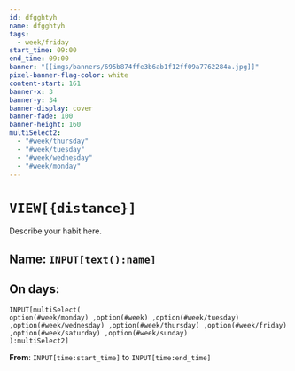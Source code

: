 ```yaml
---
id: dfgghtyh
name: dfgghtyh
tags:
  - week/friday
start_time: 09:00
end_time: 09:00
banner: "[[imgs/banners/695b874ffe3b6ab1f12ff09a7762284a.jpg]]"
pixel-banner-flag-color: white
content-start: 161
banner-x: 3
banner-y: 34
banner-display: cover
banner-fade: 100
banner-height: 160
multiSelect2:
  - "#week/thursday"
  - "#week/tuesday"
  - "#week/wednesday"
  - "#week/monday"
---
```


# `VIEW[{distance}]`

Describe your habit here.

## Name: `INPUT[text():name]`  

## On days:

```meta-bind
INPUT[multiSelect(
option(#week/monday) ,option(#week) ,option(#week/tuesday) ,option(#week/wednesday) ,option(#week/thursday) ,option(#week/friday) ,option(#week/saturday) ,option(#week/sunday)
):multiSelect2]
```

**From**: `INPUT[time:start_time]`  to `INPUT[time:end_time]`

